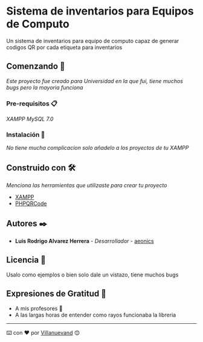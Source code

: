 # Sistema de inventarios para Equipos de Computo

Un sistema de inventarios para equipo de computo capaz de generar codigos QR por cada etiqueta para inventarios

## Comenzando 🚀

_Este proyecto fue creado para Universidad en la que fui, tiene muchos bugs pero la mayoria funciona_


### Pre-requisitos 📋

_XAMPP
MySQL 7.0_

### Instalación 🔧

_No tiene mucha complicacion solo añadelo a los proyectos de tu XAMPP_




## Construido con 🛠️

_Menciona las herramientas que utilizaste para crear tu proyecto_

* [XAMPP](https://www.apachefriends.org/es/index.html)
* [PHPQRCode](http://phpqrcode.sourceforge.net/)

## Autores ✒️



* **Luis Rodrigo Alvarez Herrera** - *Desarrollador* - [aeonics](https://github.com/aeonics)

## Licencia 📄

Usalo como ejemplos o bien solo dale un vistazo, tiene muchos bugs

## Expresiones de Gratitud 🎁

* A mis profesores 📢
* A las largas horas de entender como rayos funcionaba la libreria 





---
⌨️ con ❤️ por [Villanuevand](https://github.com/Villanuevand) 😊
